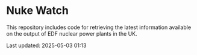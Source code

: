 # Nuke Watch

This repository includes code for retrieving the latest information available on the output of EDF nuclear power plants in the UK.

Last updated: 2025-05-03 01:13